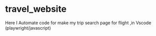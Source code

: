 # travel_website
Here I Automate code for make my trip search page for flight ,in Vscode (playwright/javascript)
